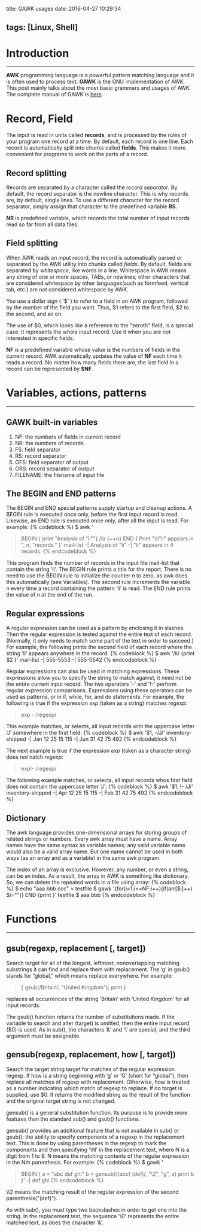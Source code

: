 title: GAWK usages
date: 2016-04-27 10:29:34

tags: [Linux, Shell]
---

# Introduction
---
**AWK** programming language is a powerful pattern matching language and it is often used to process text. **GAWK** is the GNU implementation of AWK. This post mainly talks about the most basic grammars and usages of AWK. The complete manual of GAWK is [here](http://www.gnu.org/software/gawk/manual/gawk.html).
<!-- more -->

# Record, Field
The input is read in units called **records**, and is processed by the rules of your program one record at a time. By default, each record is one line. Each record is automatically split into chunks called **fields**. This makes it more convenient for programs to work on the parts of a record.

## Record splitting
Records are separated by a character called the *record separator*. By default, the record separator is the newline character. This is why records are, by default, single lines. To use a different character for the record separator, simply assign that character to the predefined variable **RS**.

**NR** is predefined variable, which records the total number of input records read so far from all data files. 

## Field splitting
When AWK reads an input record, the record is automatically parsed or separated by the AWK utility into chunks called *fields*. By default, fields are separated by *whitespace*, like words in a line. Whitespace in AWK means any string of one or more spaces, TABs, or newlines; other characters that are considered whitespace by other languages(such as formfeed, vertical tab, etc.) are not considered whitespace by AWK.

You use a dollar sign ( '\$' ) to refer to a field in an AWK program, followed by the number of the field you want. Thus, \$1 refers to the first field, \$2 to the second, and so on. 

The use of \$0, which looks like a reference to the "zeroth" field, is a special case: it represents the whole input record. Use it when you are not interested in specific fields.

**NF** is a predefined variable whose value is the numbers of fields in the current record. AWK automatically updates the value of **NF** each time it reads a record. No matter how many fields there are, the last field in a record can be represented by **$NF**.

# Variables, actions, patterns 
---
## GAWK built-in variables
1. NF: the numbers of fields in current record
2. NR: the numbers of records
3. FS: field separator 
4. RS: record separator
5. OFS: field separator of output
6. ORS: record separator of output
7. FILENAME: the filename of input file

## The **BEGIN** and **END** patterns
The BEGIN and END special patterns supply startup and cleanup actions. A BEGIN rule is executed once only, before the first input record is read. Likewise, an END rule is executed once only, after all the input is read. For example:
{% codeblock %}
$ awk '
> BEGIN { print "Analysis of \"li\""}
> /li/ {++n}
> END { Print "\li"li\" appears in ", n, "records." }' mail-list
-| Analysis of "li"
-| "li" appears in 4 records.
{% endcodeblock %}

This program finds the number of records in the input file mail-list that contain the string ‘li’. The BEGIN rule prints a title for the report. There is no need to use the BEGIN rule to initialize the counter n to zero, as awk does this automatically (see Variables). The second rule increments the variable n every time a record containing the pattern ‘li’ is read. The END rule prints the value of n at the end of the run.

## Regular expressions
A regular expression can be used as a pattern by enclosing it in slashes. Then the regular expression is tested against the entire text of each record. (Normally, it only needs to match some part of the text in order to succeed.) For example, the following prints the second field of each record where the string ‘li’ appears anywhere in the record:
{% codeblock %}
$ awk '/li/ {print $2 }' mail-list
-| 555-5553
-| 555-0542
{% endcodeblock %}

Regular expressions can also be used in matching expressions. These expressions allow you to specify the string to match against; it need not be the entire current input record. The two operators '-' and '!-' perform regular expression comparisons. Expressions using these operators can be used as patterns, or in if, while, for, and do statements. For example, the following is true if the expression *exp* (taken as a string) matches *regexp*:
> exp - /regexp/

This example matches, or selects, all input records with the uppercase letter 'J' somewhere in the first field:
{% codeblock %}
$ awk '$1, -/J/' inventory-shipped
-| Jan 12 25 15 115
-| Jun 31 42 75 492
{% endcodeblock %}

The next example is true if the expression *exp* (taken as a character string) does *not* natch *regexp*:
> exp!- /regexp/

The following example matches, or selects, all input records whos first field does not contain the uppercase letter 'J':
{% codeblock %}
$ awk '$1, !- /J/' inventory-shipped
-| Apr 12 25 15 115
-| Feb 31 42 75 492
{% endcodeblock %}

## Dictionary
The awk language provides one-dimensional arrays for storing groups of related strings or numbers. Every awk array must have a name. Array names have the same syntax as variable names; any valid variable name would also be a valid array name. But one name cannot be used in both ways (as an array and as a variable) in the same awk program.

The index of an array is exclusive. However, any number, or even a string, can be an index. As a result, the array in AWK is something like dictionary. So, we can delete the repeated words in a file using array:
{% codeblock %}
$ echo "aaa bbb ccc" > testfile
$ gawk '{for(i=1;i<=NF;i++){if(arr[$i]++) $i=""}} END {print }' testfile
$ aaa bbb
{% endcodeblock %}

# Functions
---
## gsub(regexp, replacement [, target])
Search target for all of the longest, leftmost, nonoverlapping matching substrings it can find and replace them with replacement. The ‘g’ in gsub() stands for “global,” which means replace everywhere. For example:
> { gsub(/Britain/, "United Kingdom"); print }

replaces all occurrences of the string ‘Britain’ with ‘United Kingdom’ for all input records.

The gsub() function returns the number of substitutions made. If the variable to search and alter (target) is omitted, then the entire input record ($0) is used. As in sub(), the characters ‘&’ and ‘\’ are special, and the third argument must be assignable.

## gensub(regexp, replacement, how [, target]) 
Search the target string target for matches of the regular expression regexp. If how is a string beginning with ‘g’ or ‘G’ (short for “global”), then replace all matches of regexp with replacement. Otherwise, how is treated as a number indicating which match of regexp to replace. If no target is supplied, use $0. It returns the modified string as the result of the function and the original target string is not changed.

gensub() is a general substitution function. Its purpose is to provide more features than the standard sub() and gsub() functions.

gensub() provides an additional feature that is not available in sub() or gsub(): the ability to specify components of a regexp in the replacement text. This is done by using parentheses in the regexp to mark the components and then specifying ‘\N’ in the replacement text, where N is a digit from 1 to 9. N means the matching contents of the regular expression in the Nth parenthesis. For example:
{% codeblock %}
$ gawk '
> BEGIN {
> 	a = "abc def ghi"
> 	b = gensub(/(abc) (def)/, "\\2", "g", a)
> 	print b
> }'
-| def ghi
{% endcodeblock %}

\\\\2 means the matching result of the regular expression of the second parenthesis("(def)"). 

As with sub(), you must type two backslashes in order to get one into the string. In the replacement text, the sequence ‘\0’ represents the entire matched text, as does the character ‘&’.



